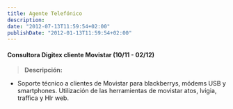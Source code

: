```yaml
---
title: Agente Telefónico
description:
date: "2012-07-13T11:59:54+02:00"
publishDate: "2012-01-13T11:59:54+02:00"
---
```

#### Consultora Digitex cliente Movistar (10/11 - 02/12)
> 
> **Descripción:**

* Soporte técnico a clientes de Movistar para blackberrys, módems USB y smartphones. Utilización de las herramientas de movistar atos, lvigia, traffica y Hlr web.